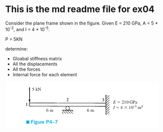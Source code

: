 # This is the md readme file for ex04

Consider the plane frame shown in the figure. Given E = 210 GPa, A = 5 * 10<sup>-2</sup>, and I = 4 * 10<sup>-5</sup>.

P = 5KN

determine:
* Gloabal stiffness matrix
* All the displacements
* All the forces
* Internal force for each element

![Screenshot](./ex04.png)
